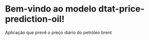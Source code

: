 # Bem-vindo ao modelo dtat-price-prediction-oil!
Aplicação que prevê o preço diário do petróleo brent
